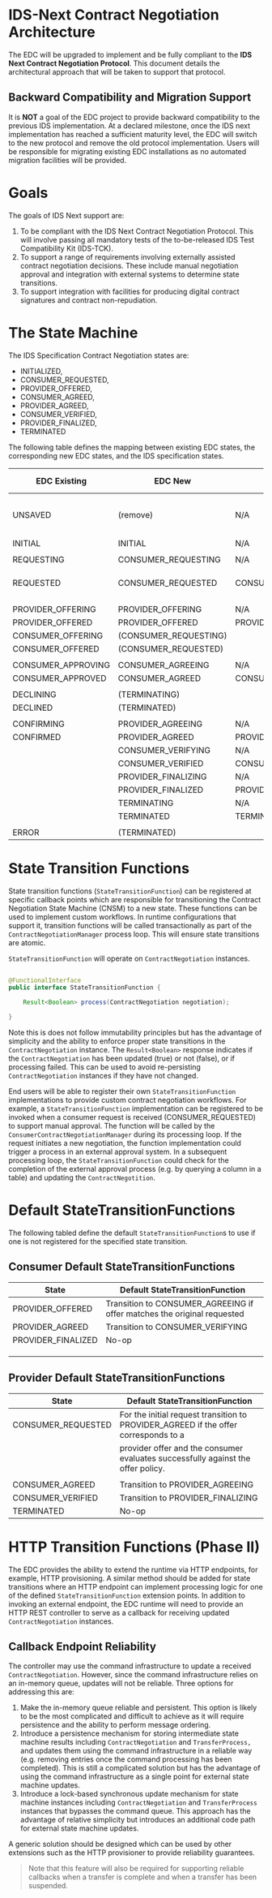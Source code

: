 # IDS-Next Contract Negotiation Architecture

The EDC will be upgraded to implement and be fully compliant to the __IDS Next Contract Negotiation Protocol__. This document details the architectural approach that will be taken
to support that protocol.

## Backward Compatibility and Migration Support

It is __NOT__ a goal of the EDC project to provide backward compatibility to the previous IDS implementation. At a declared milestone, once the IDS next implementation has reached
a sufficient maturity level, the EDC will switch to the new protocol and remove the old protocol implementation. Users will be responsible for migrating existing EDC installations
as no automated migration facilities will be provided.

# Goals

The goals of IDS Next support are:

1. To be compliant with the IDS Next Contract Negotiation Protocol. This will involve passing all mandatory tests of the to-be-released IDS Test Compatibility Kit (IDS-TCK).
2. To support a range of requirements involving externally assisted contract negotiation decisions. These include manual negotiation approval and integration with external systems
   to determine state transitions.
3. To support integration with facilities for producing digital contract signatures and contract non-repudiation.

# The State Machine

The IDS Specification Contract Negotiation states are:

- INITIALIZED,
- CONSUMER_REQUESTED,
- PROVIDER_OFFERED,
- CONSUMER_AGREED,
- PROVIDER_AGREED,
- CONSUMER_VERIFIED,
- PROVIDER_FINALIZED,
- TERMINATED

The following table defines the mapping between existing EDC states, the corresponding new EDC states, and the IDS specification states.

| EDC Existing       | EDC New               | IDS                | Transition Function      | Notes                    |
|--------------------|-----------------------|--------------------|--------------------------|--------------------------|
| UNSAVED            | (remove)              | N/A                |                          | This state is not needed |
| INITIAL            | INITIAL               | N/A                |                          |                          |
|                    |                       |                    |                          |                          |
| REQUESTING         | CONSUMER_REQUESTING   | N/A                |                          |                          |
| REQUESTED          | CONSUMER_REQUESTED    | CONSUMER_REQUESTED | Provider (new & counter) |                          |
|                    |                       |                    |                          |                          |
| PROVIDER_OFFERING  | PROVIDER_OFFERING     | N/A                |                          |                          |
| PROVIDER_OFFERED   | PROVIDER_OFFERED      | PROVIDER_OFFERED   | Consumer                 |                          |
| CONSUMER_OFFERING  | (CONSUMER_REQUESTING) |                    |                          |                          |
| CONSUMER_OFFERED   | (CONSUMER_REQUESTED)  |                    |                          |                          |
|                    |                       |                    |                          |                          |
| CONSUMER_APPROVING | CONSUMER_AGREEING     | N/A                |                          |                          |
| CONSUMER_APPROVED  | CONSUMER_AGREED       | CONSUMER_AGREED    | Provider                 |                          |
|                    |                       |                    |                          |                          |
| DECLINING          | (TERMINATING)         |                    |                          |                          |
| DECLINED           | (TERMINATED)          |                    |                          |                          |
|                    |                       |                    |                          |                          |
| CONFIRMING         | PROVIDER_AGREEING     | N/A                |                          |                          |
| CONFIRMED          | PROVIDER_AGREED       | PROVIDER_AGREED    | Consumer                 |                          |
|                    | CONSUMER_VERIFYING    | N/A                |                          |                          |
|                    | CONSUMER_VERIFIED     | CONSUMER_VERIFIED  | Provider                 |                          |
|                    | PROVIDER_FINALIZING   | N/A                |                          |                          |
|                    | PROVIDER_FINALIZED    | PROVIDER_FINALIZED | Consumer                 |                          |
|                    | TERMINATING           | N/A                |                          |                          |
|                    | TERMINATED            | TERMINATED         | P & C                    |                          |
|                    |                       |                    |                          |                          |
| ERROR              | (TERMINATED)          |                    |                          |                          |

# State Transition Functions

State transition functions (`StateTransitionFunction`) can be registered at specific callback points which are responsible for transitioning the Contract Negotiation State Machine
(CNSM) to a new state. These functions can be used to implement custom workflows. In runtime configurations that support it, transition functions will be called transactionally as
part of the `ContractNegotiationManager` process loop. This will ensure state transitions are atomic.

`StateTransitionFunction` will operate on `ContractNegotiation` instances.

```java

@FunctionalInterface
public interface StateTransitionFunction {

    Result<Boolean> process(ContractNegotiation negotiation);

}
```

Note this is does not follow immutability principles but has the advantage of simplicity and the ability to enforce proper state transitions in the `ContractNegotiation` instance.
The `Result<Boolean>` response indicates if the `ContractNegotiation` has been updated (true) or not (false), or if processing failed. This can be used to avoid
re-persisting `ContractNegotiation` instances if they have not changed.

End users will be able to register their own `StateTransitionFunction` implementations to provide custom contract negotiation workflows. For example, a `StateTransitionFunction`
implementation can be registered to be invoked when a consumer request is received (CONSUMER_REQUESTED) to support manual approval. The function will be called by
the `ConsumerContractNegotiationManager` during its processing loop. If the request initiates a new negotiation, the function implementation could trigger a process in an external
approval system. In a subsequent processing loop, the `StateTransitionFunction` could check for the completion of the external approval process (e.g. by querying a column in a
table) and updating the `ContractNegotition`.

# Default StateTransitionFunctions

The following tabled define the default `StateTransitionFunction`s to use if one is not registered for the specified state transition.

## Consumer Default StateTransitionFunctions

| State              | Default StateTransitionFunction                                         |
|--------------------|-------------------------------------------------------------------------|
| PROVIDER_OFFERED   | Transition to CONSUMER_AGREEING if offer matches the original requested |
| PROVIDER_AGREED    | Transition to CONSUMER_VERIFYING                                        |
| PROVIDER_FINALIZED | No-op                                                                   |
|                    |                                                                         |
|                    |                                                                         |
|                    |                                                                         |

## Provider Default StateTransitionFunctions

| State              | Default StateTransitionFunction                                                     |
|--------------------|-------------------------------------------------------------------------------------|
| CONSUMER_REQUESTED | For the initial request transition to PROVIDER_AGREED if the offer corresponds to a |
|                    | provider offer and the consumer evaluates successfully against the offer policy.    |
|                    |                                                                                     |
| CONSUMER_AGREED    | Transition to PROVIDER_AGREEING                                                     |
| CONSUMER_VERIFIED  | Transition to PROVIDER_FINALIZING                                                   |
| TERMINATED         | No-op                                                                               |

# HTTP Transition Functions (Phase II)

The EDC provides the ability to extend the runtime via HTTP endpoints, for example, HTTP provisioning. A similar method should be added for state transitions where an HTTP endpoint
can implement processing logic for one of the defined `StateTransitionFunction` extension points. In addition to invoking an external endpoint, the EDC runtime will need to provide
an HTTP REST controller to serve as a callback for receiving updated `ContractNegotiation` instances.

## Callback Endpoint Reliability

The controller may use the command infrastructure to update a received `ContractNegotiation`. However, since the command infrastructure relies on an in-memory queue, updates will
not be reliable. Three options for addressing this are:

1. Make the in-memory queue reliable and persistent. This option is likely to be the most complicated and difficult to achieve as it will require persistence and the ability to
   perform message ordering.
2. Introduce a persistence mechanism for storing intermediate state machine results including `ContractNegotiation` and `TransferProcess,` and updates them using the command
   infrastructure in a reliable way (e.g. removing entries once the command processing has been completed). This is still a complicated solution but has the advantage of
   using the command infrastructure as a single point for external state machine updates.
3. Introduce a lock-based synchronous update mechanism for state machine instances including `ContractNegotiation` and `TransferProcess` instances that bypasses the command queue.
   This approach has the advantage of relative simplicity but introduces an additional code path for external state machine updates.
 
A generic solution should be designed which can be used by other extensions such as the HTTP provisioner to provide reliability guarantees.  

> Note that this feature will also be required for supporting reliable callbacks when a transfer is complete and when a transfer has been suspended.


